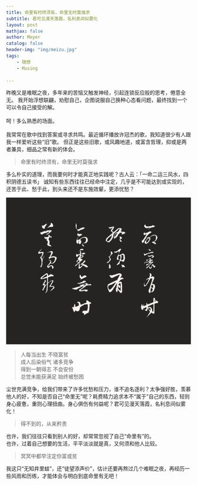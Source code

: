 ```yaml
---
title: 命里有时终须有，命里无时莫强求
subtitle: 君可见漫天落霞，名利息间似雾化
layout: post
mathjax: false
author: Meyer
catalog: false
header-img: "img/meizu.jpg"
tags: 
    - 随想
    - Musing

---
```


昨晚又是难眠之夜，多年来的苦恼又触发神经，引起连锁反应般的思考，倦意全无。
我开始浮想联翩，劝慰自己，企图说服自己换种心态看问题，最终找到一个可以令自己接受的解。  
<br>
呵！多么熟悉的场面。  
<br>
我常常在歌中找到答案或寻求共鸣。最近循环播放许冠杰的歌，我知道很少有人跟我一样爱听这些“旧”歌。
但正是这些旧歌，或风趣地道，或富含哲理，抑或是两者兼具，细品之常有新的体会。  

> 命里有时终须有，命里无时莫强求   

多么朴实的道理，而我要何时才能真正地实践呢？古人云：「一命二运三风水，四积阴德五读书」 
诚知有些东西往往已经命中注定，几乎是不可能达到或实现的，还苦于此、愁于此，到头来还不是东施效颦，更添忧愁？  

![](/img/in-post/命里有时.png)

> 人每当出生 不晓富贫  
> 成人后染俗气 诸多竞争  
> 得到一朝得志 不会安份  
> 总觉未能获满足 始终被愁困  


尘世充满竞争，给我们带来了许多忧愁和压力，谁不追名逐利？太争强好胜，羡慕他人的好，不知是否自己“命里无”呢？耗费精力追求本不“属于”自己的东西，轻则身心疲惫，重则心理扭曲。身心俱伤有何益呢？君可见漫天落霞，名利息间似雾化！    

> 得不到的，从来矜贵

也许，我们往往只看到别人的好，却常常忽视了自己“命里有”的。  
也许，过着自己想要的生活，平平淡淡就是真，又何须和他人比较。  

> 冥冥中都早注定你富或贫  

我这只“无知井里蛙”，还“徒望添声价”，估计还要再熬过几个难眠之夜，再经历一些风雨和历练，才能体会与明白到底命里有无吧！

